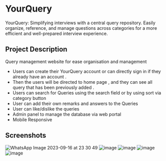
# YourQuery 
YourQuery: Simplifying interviews with a central query repository. Easily organize, reference, and manage questions across categories for a more efficient and well-prepared interview experience.

## Project Description 
Query management website for ease organisation and management 

-  Users can create their YourQuery account or can directly sign in if they already have an account  .
- Then the users will be directed to home page , and they can see all query that has been 
  previously added .
-  Users can search for Queries using the search field or by using sort via category button 
- User can add their own remarks and answers to the Queries
- User can like/dislike the queries 
- Admin panel to manage the database via web portal 
- Mobile Responsive 
## Screenshots
![WhatsApp Image 2023-09-16 at 23 30 49](https://github.com/VineeTagarwaL-code/YourQuery/assets/91052168/e75f2c14-bfa6-4acb-a869-8365909d1100)
![image](https://github.com/VineeTagarwaL-code/YourQuery/assets/91052168/e882d767-48ab-4664-9eeb-a84173c27526)
![image](https://github.com/VineeTagarwaL-code/YourQuery/assets/91052168/16539add-e365-490b-96c4-112ab0080678)
![image](https://github.com/VineeTagarwaL-code/YourQuery/assets/91052168/6590d5b2-5425-4fc8-a25b-f2aebf8d9f23)
![image](https://github.com/VineeTagarwaL-code/YourQuery/assets/91052168/12837ad5-9619-4c26-8e43-6afb139aca5c)
